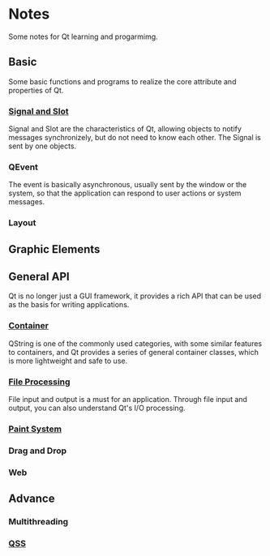 # Notes
Some notes for Qt learning and progarmimg.

## Basic
Some basic functions and programs to realize the core attribute and properties of Qt.
### [Signal and Slot](https://github.com/KoKoLates/Qt-learning/blob/main/note/Signal_and_Slot.md)
Signal and Slot are the characteristics of Qt, allowing objects to notify messages synchronizely, but do not need to know each other. The Signal is sent by one objects.
### QEvent 
The event is basically asynchronous, usually sent by the window or the system, so that the application can respond to user actions or system messages.
### Layout

## Graphic Elements

## General API
Qt is no longer just a GUI framework, it provides a rich API that can be used as the basis for writing applications.
### [Container](https://github.com/KoKoLates/Qt-learning/blob/main/note/Container_element.md)
QString is one of the commonly used categories, with some similar features to containers, and Qt provides a series of general container classes, which is more lightweight and safe to use.
### [File Processing](https://github.com/KoKoLates/Qt-learning/blob/main/note/File_processing.md) 
File input and output is a must for an application. Through file input and output, you can also understand Qt's I/O processing.
### [Paint System](https://github.com/KoKoLates/Qt-learning/blob/main/note/Paint_system.md)

### Drag and Drop

### Web

## Advance

### Multithreading

### [QSS](https://github.com/KoKoLates/Qt-learning/blob/main/note/Qt_Style_Sheet.md)
